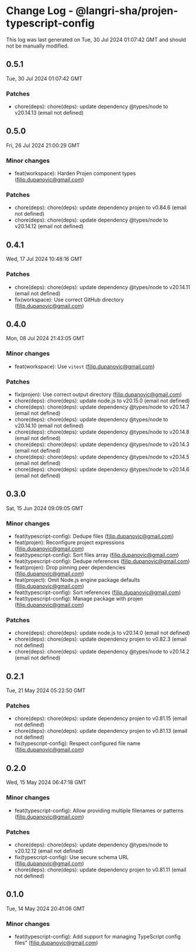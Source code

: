# Change Log - @langri-sha/projen-typescript-config

This log was last generated on Tue, 30 Jul 2024 01:07:42 GMT and should not be manually modified.

<!-- Start content -->

## 0.5.1

Tue, 30 Jul 2024 01:07:42 GMT

### Patches

- chore(deps): chore(deps): update dependency @types/node to v20.14.13 (email not defined)

## 0.5.0

Fri, 26 Jul 2024 21:00:29 GMT

### Minor changes

- feat(workspace): Harden Projen component types (filip.dupanovic@gmail.com)

### Patches

- chore(deps): chore(deps): update dependency projen to v0.84.6 (email not defined)
- chore(deps): chore(deps): update dependency @types/node to v20.14.12 (email not defined)

## 0.4.1

Wed, 17 Jul 2024 10:48:16 GMT

### Patches

- chore(deps): chore(deps): update dependency @types/node to v20.14.11 (email not defined)
- fix(workspace): Use correct GitHub directory (filip.dupanovic@gmail.com)

## 0.4.0

Mon, 08 Jul 2024 21:43:05 GMT

### Minor changes

- feat(workspace): Use `vitest` (filip.dupanovic@gmail.com)

### Patches

- fix(projen): Use correct output directory (filip.dupanovic@gmail.com)
- chore(deps): chore(deps): update node.js to v20.15.0 (email not defined)
- chore(deps): chore(deps): update dependency @types/node to v20.14.7 (email not defined)
- chore(deps): chore(deps): update dependency @types/node to v20.14.10 (email not defined)
- chore(deps): chore(deps): update dependency @types/node to v20.14.8 (email not defined)
- chore(deps): chore(deps): update dependency @types/node to v20.14.3 (email not defined)
- chore(deps): chore(deps): update dependency @types/node to v20.14.5 (email not defined)
- chore(deps): chore(deps): update dependency @types/node to v20.14.6 (email not defined)

## 0.3.0

Sat, 15 Jun 2024 09:09:05 GMT

### Minor changes

- feat(typescript-config): Dedupe files (filip.dupanovic@gmail.com)
- feat(projen): Reconfigure project expressions (filip.dupanovic@gmail.com)
- feat(typescript-config): Sort files array (filip.dupanovic@gmail.com)
- feat(typescript-config): Dedupe references (filip.dupanovic@gmail.com)
- feat(projen): Drop pinning peer dependencies (filip.dupanovic@gmail.com)
- feat(project): Omit Node.js engine package defaults (filip.dupanovic@gmail.com)
- feat(typescript-config): Sort references (filip.dupanovic@gmail.com)
- feat(typescript-config): Manage package with projen (filip.dupanovic@gmail.com)

### Patches

- chore(deps): chore(deps): update node.js to v20.14.0 (email not defined)
- chore(deps): chore(deps): update dependency projen to v0.82.3 (email not defined)
- chore(deps): chore(deps): update dependency @types/node to v20.14.2 (email not defined)

## 0.2.1

Tue, 21 May 2024 05:22:50 GMT

### Patches

- chore(deps): chore(deps): update dependency projen to v0.81.15 (email not defined)
- chore(deps): chore(deps): update dependency projen to v0.81.13 (email not defined)
- fix(typescript-config): Respect configured file name (filip.dupanovic@gmail.com)

## 0.2.0

Wed, 15 May 2024 06:47:18 GMT

### Minor changes

- feat(typescript-config): Allow providing multiple filenames or patterns (filip.dupanovic@gmail.com)

### Patches

- chore(deps): chore(deps): update dependency @types/node to v20.12.12 (email not defined)
- fix(typescript-config): Use secure schema URL (filip.dupanovic@gmail.com)
- chore(deps): chore(deps): update dependency projen to v0.81.11 (email not defined)

## 0.1.0

Tue, 14 May 2024 20:41:06 GMT

### Minor changes

- feat(typescript-config): Add support for managing TypeScript config files" (filip.dupanovic@gmail.com)
